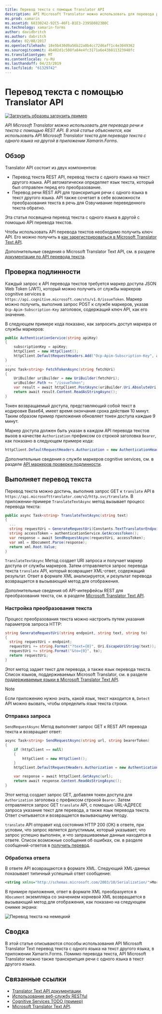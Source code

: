 ```yaml
---
title: Перевод текста с помощью Translator API
description: API Microsoft Translator можно использовать для перевода речи и текста с помощью REST API. В этой статье объясняется, как использовать API Microsoft Translator текста для перевода текста с одного языка на другой в приложении Xamarin.Forms.
ms.prod: xamarin
ms.assetid: 68330242-92C5-46F1-B1E3-2395D8823B0C
ms.technology: xamarin-forms
author: davidbritch
ms.author: dabritch
ms.date: 02/08/2017
ms.openlocfilehash: 18e5b430d9a56b22a0b4cc72d6aff1c4e3049362
ms.sourcegitcommit: 4b402d1c508fa84e4fc3171a6e43b811323948fc
ms.translationtype: MT
ms.contentlocale: ru-RU
ms.lasthandoff: 04/23/2019
ms.locfileid: "61329742"
---
```

# <a name="text-translation-using-the-translator-api"></a>Перевод текста с помощью Translator API

[![Загрузить образец](~/media/shared/download.png) загрузить пример](https://developer.xamarin.com/samples/xamarin-forms/WebServices/TodoCognitiveServices/)

_API Microsoft Translator можно использовать для перевода речи и текста с помощью REST API. В этой статье объясняется, как использовать API Microsoft Translator текста для перевода текста с одного языка на другой в приложении Xamarin.Forms._

## <a name="overview"></a>Обзор

Translator API состоит из двух компонентов:

- Перевод текста REST API, перевод текста с одного языка на текст другого языка. API автоматически определяет язык текста, который был отправлен перед его преобразование.
- Перевод речи REST API для транскрипция речи с одного языка в текст другого языка. API также сочетает в себе возможности преобразования текста в речь для Озвучивание переведенного текста обратно.

Эта статья посвящена перевод текста с одного языка в другой с помощью API перевода текстов.

Чтобы использовать API перевода текстов необходимо получить ключ API. Его можно получить в [как зарегистрироваться в Microsoft Translator Text API](/azure/cognitive-services/translator/translator-text-how-to-signup/).

Дополнительные сведения о Microsoft Translator Text API, см. в разделе [документации по API перевода текста](/azure/cognitive-services/translator/).

## <a name="authentication"></a>Проверка подлинности

Каждый запрос к API перевода текстов требуется маркер доступа JSON Web Token (JWT), который можно получить от службы маркеров cognitive services в `https://api.cognitive.microsoft.com/sts/v1.0/issueToken`. Маркер можно получить, выполнив запрос POST к службе маркеров, указав `Ocp-Apim-Subscription-Key` заголовок, содержащий ключ API, как его значение.

В следующем примере кода показано, как запросить доступ маркера от службы маркеров:

```csharp
public AuthenticationService(string apiKey)
{
    subscriptionKey = apiKey;
    httpClient = new HttpClient();
    httpClient.DefaultRequestHeaders.Add("Ocp-Apim-Subscription-Key", apiKey);
}
...
async Task<string> FetchTokenAsync(string fetchUri)
{
    UriBuilder uriBuilder = new UriBuilder(fetchUri);
    uriBuilder.Path += "/issueToken";
    var result = await httpClient.PostAsync(uriBuilder.Uri.AbsoluteUri, null);
    return await result.Content.ReadAsStringAsync();
}
```

Токен возвращаемый доступа, представляющий собой текст в кодировке Base64, имеет время окончания срока действия 10 минут. Таким образом пример приложения обновляет токен доступа каждые 9 минут.

Маркер доступа должен быть указан в каждом API перевода текстов вызов в качестве `Authorization` префиксом со строкой заголовка `Bearer`, как показано в следующем примере кода:

```csharp
httpClient.DefaultRequestHeaders.Authorization = new AuthenticationHeaderValue("Bearer", bearerToken);
```

Дополнительные сведения о службе маркеров cognitive services, см. в разделе [API маркеров проверки подлинности](http://docs.microsofttranslator.com/oauth-token.html).

## <a name="performing-text-translation"></a>Выполняет перевод текста

Перевод текста можно достичь, выполнив запрос GET к `translate` API в `https://api.microsofttranslator.com/v2/http.svc/translate`. В приложении-примере `TranslateTextAsync` метод вызывает процесс перевода текста:

```csharp
public async Task<string> TranslateTextAsync(string text)
{
  ...
  string requestUri = GenerateRequestUri(Constants.TextTranslatorEndpoint, text, "en", "de");
  string accessToken = authenticationService.GetAccessToken();
  var response = await SendRequestAsync(requestUri, accessToken);
  var xml = XDocument.Parse(response);
  return xml.Root.Value;
}
```

`TranslateTextAsync` Метод создает URI запроса и получает маркер доступа от службы маркеров. Затем отправляется запрос перевода текста `translate` API, который возвращает XML-ответ, содержащий результат. Ответ в формате XML анализируется, и результат перевода возвращается в вызывающий метод для отображения.

Дополнительные сведения об API-интерфейсы REST для преобразования текста, см. в разделе [Microsoft Translator Text API](http://docs.microsofttranslator.com/text-translate.html).

### <a name="configuring-text-translation"></a>Настройка преобразования текста

Процесс преобразования текста можно настроить путем указания параметров запроса HTTP:

```csharp
string GenerateRequestUri(string endpoint, string text, string to)
{
  string requestUri = endpoint;
  requestUri += string.Format("?text={0}", Uri.EscapeUriString(text));
  requestUri += string.Format("&to={0}", to);
  return requestUri;
}
```

Этот метод задает текст для перевода, а также язык перевода текста. Список языков, поддерживаемых Microsoft Translator, см. в разделе [поддерживаемые языки в Microsoft Translator Text API](/azure/cognitive-services/translator/languages/).

> [!NOTE]
> Если приложению нужно знать, какой язык, текст находится в, `Detect` API можно вызвать, чтобы определить язык текста строки.

### <a name="sending-the-request"></a>Отправка запроса

`SendRequestAsync` Метод выполняет запрос GET к REST API перевода текста и возвращает ответ:

```csharp
async Task<string> SendRequestAsync(string url, string bearerToken)
{
    if (httpClient == null)
    {
        httpClient = new HttpClient();
    }
    httpClient.DefaultRequestHeaders.Authorization = new AuthenticationHeaderValue("Bearer", bearerToken);

    var response = await httpClient.GetAsync(url);
    return await response.Content.ReadAsStringAsync();
}
```

Этот метод создает запрос GET, добавляя токен доступа для `Authorization` заголовка с префиксом строкой `Bearer`. Затем отправляется запрос GET `translate` API, с помощью URL-АДРЕСЕ запроса указание текст для перевода, а также язык перевода текста. Ответ считывается и возвращается вызывающему методу.

`translate` API отправит код состояния HTTP 200 (ОК) в ответе, при условии, что запрос является допустимым, который указывает, что запрос успешно выполнен, и что запрашиваемые данные находятся в ответе. Список возможные сообщения об ошибках, см. в разделе сообщений-ответов в [получить перевод](http://docs.microsofttranslator.com/text-translate.html#!/default/get_Translate).

### <a name="processing-the-response"></a>Обработка ответа

В ответе API возвращаются в формате XML. Следующий XML-данных показывает типичный успешный ответ сообщение:

```xml
<string xmlns="http://schemas.microsoft.com/2003/10/Serialization/">Morgen kaufen gehen ein</string>
```

В примере приложения, ответ в формате XML преобразуется в `XDocument` экземпляра со значением корневой XML возвращается в вызывающий метод для отображения, как показано на следующем снимке экрана:

![](text-translation-images/text-translation.png "Перевод текста на немецкий")

## <a name="summary"></a>Сводка

В этой статье описываются способы использования API Microsoft Translator Text перевод текста с одного языка на текст другого языка, в приложении Xamarin.Forms. Помимо перевода текста, API Microsoft Translator можно также транскрипция речи с одного языка в текст другого языка.

## <a name="related-links"></a>Связанные ссылки

- [Translator Text API документации](/azure/cognitive-services/translator/).
- [Использование веб-службу RESTful](~/xamarin-forms/data-cloud/consuming/rest.md)
- [Cognitive Services TODO (пример)](https://developer.xamarin.com/samples/xamarin-forms/WebServices/TodoCognitiveServices/)
- [Microsoft Translator Text API](http://docs.microsofttranslator.com/text-translate.html).
